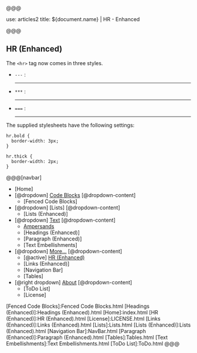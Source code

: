 @@@

use: articles2
title: ${document.name} | HR - Enhanced

@@@


## HR (Enhanced)

The `<hr>` tag now comes in three styles.

- `---` : <hr>
- `***` : <hr class="bold">
- `===` : <hr class="thick">

The supplied stylesheets have the following settings:

~~~
hr.bold { 
  border-width: 3px;
}

hr.thick { 
  border-width: 2px;
}
~~~



@@@[navbar]
- [Home]
- [@dropdown] [Code Blocks](#)
[@dropdown-content]
    - [Fenced Code Blocks]
- [@dropdown] [Lists]
[@dropdown-content]
    - [Lists (Enhanced)]
- [@dropdown] [Text](#)
[@dropdown-content]
    - [Ampersands]
    - [Headings (Enhanced)]
    - [Paragraph (Enhanced)]
    - [Text Embellishments]
- [@dropdown] [More...](#)
[@dropdown-content]
    - [@active] [HR (Enhanced)](#)
    - [Links (Enhanced)]
    - [Navigation Bar]
    - [Tables]
- [@right dropdown] [About]
[@dropdown-content]
    - [ToDo List]
    - [License]


[About]:About.html
[Ampersands]:Ampersands.html
[Fenced Code Blocks]:Fenced Code Blocks.html
[Headings (Enhanced)]:Headings (Enhanced).html
[Home]:index.html
[HR (Enhanced)]:HR (Enhanced).html
[License]:LICENSE.html
[Links (Enhanced)]:Links (Enhanced).html
[Lists]:Lists.html
[Lists (Enhanced)]:Lists (Enhanced).html
[Navigation Bar]:NavBar.html
[Paragraph (Enhanced)]:Paragraph (Enhanced).html
[Tables]:Tables.html
[Text Embellishments]:Text Embellishments.html
[ToDo List]:ToDo.html
@@@
